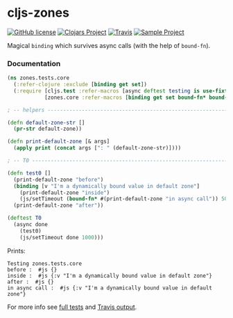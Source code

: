 # cljs-zones 

[![GitHub license](https://img.shields.io/github/license/binaryage/cljs-zones.svg)](license.txt) 
[![Clojars Project](https://img.shields.io/clojars/v/binaryage/zones.svg)](https://clojars.org/binaryage/zones) 
[![Travis](https://img.shields.io/travis/binaryage/cljs-zones.svg)](https://travis-ci.org/binaryage/cljs-zones) 
[![Sample Project](https://img.shields.io/badge/project-example-ff69b4.svg)](https://github.com/binaryage/cljs-zones-sample)

Magical `binding` which survives async calls (with the help of `bound-fn`). 

### Documentation

```clojure
(ns zones.tests.core
  (:refer-clojure :exclude [binding get set])
  (:require [cljs.test :refer-macros [async deftest testing is use-fixtures]]
            [zones.core :refer-macros [binding get set bound-fn* bound-fn] :refer [make-zone default-zone]]))

; -- helpers ----------------------------------------------------------------------------------------------------------------

(defn default-zone-str []
  (pr-str default-zone))

(defn print-default-zone [& args]
  (apply print (concat args [": " (default-zone-str)])))

; -- T0 ---------------------------------------------------------------------------------------------------------------------

(defn test0 []
  (print-default-zone "before")
  (binding [v "I'm a dynamically bound value in default zone"]
    (print-default-zone "inside")
    (js/setTimeout (bound-fn* #(print-default-zone "in async call")) 500))
  (print-default-zone "after"))

(deftest T0
  (async done
    (test0)
    (js/setTimeout done 1000)))
```

Prints:

```
Testing zones.tests.core
before :  #js {}
inside :  #js {:v "I'm a dynamically bound value in default zone"}
after :  #js {}
in async call :  #js {:v "I'm a dynamically bound value in default zone"}
```

For more info see [full tests](test/src/tests/zones/tests/core.cljs) and [Travis output](https://travis-ci.org/binaryage/cljs-zones).
